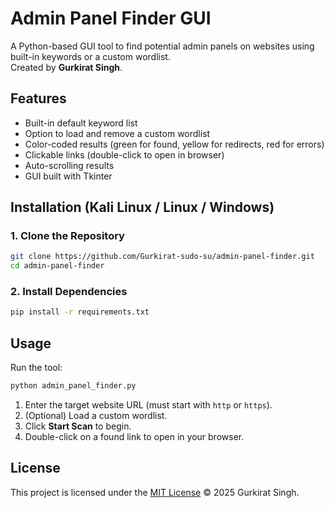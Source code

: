 
# Admin Panel Finder GUI

A Python-based GUI tool to find potential admin panels on websites using built-in keywords or a custom wordlist.  
Created by **Gurkirat Singh**.

## Features
- Built-in default keyword list
- Option to load and remove a custom wordlist
- Color-coded results (green for found, yellow for redirects, red for errors)
- Clickable links (double-click to open in browser)
- Auto-scrolling results
- GUI built with Tkinter

## Installation (Kali Linux / Linux / Windows)

### 1. Clone the Repository
```bash
git clone https://github.com/Gurkirat-sudo-su/admin-panel-finder.git
cd admin-panel-finder
```

### 2. Install Dependencies
```bash
pip install -r requirements.txt
```

## Usage

Run the tool:
```bash
python admin_panel_finder.py
```

1. Enter the target website URL (must start with `http` or `https`).
2. (Optional) Load a custom wordlist.
3. Click **Start Scan** to begin.
4. Double-click on a found link to open in your browser.

## License
This project is licensed under the [MIT License](LICENSE) © 2025 Gurkirat Singh.
